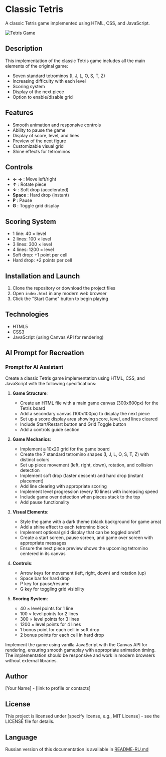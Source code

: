 # Classic Tetris

A classic Tetris game implemented using HTML, CSS, and JavaScript.

![Tetris Game](https://via.placeholder.com/600x400?text=Tetris+Game)

## Description

This implementation of the classic Tetris game includes all the main elements of the original game:
- Seven standard tetrominos (I, J, L, O, S, T, Z)
- Increasing difficulty with each level
- Scoring system
- Display of the next piece
- Option to enable/disable grid

## Features

- Smooth animation and responsive controls
- Ability to pause the game
- Display of score, level, and lines
- Preview of the next figure
- Customizable visual grid
- Shine effects for tetrominos

## Controls

- **← →** : Move left/right
- **↑** : Rotate piece
- **↓** : Soft drop (accelerated)
- **Space** : Hard drop (instant)
- **P** : Pause
- **G** : Toggle grid display

## Scoring System

- 1 line: 40 × level
- 2 lines: 100 × level
- 3 lines: 300 × level
- 4 lines: 1200 × level
- Soft drop: +1 point per cell
- Hard drop: +2 points per cell

## Installation and Launch

1. Clone the repository or download the project files
2. Open `index.html` in any modern web browser
3. Click the "Start Game" button to begin playing

## Technologies

- HTML5
- CSS3
- JavaScript (using Canvas API for rendering)

## AI Prompt for Recreation

### Prompt for AI Assistant

Create a classic Tetris game implementation using HTML, CSS, and JavaScript with the following specifications:

1. **Game Structure**:
   - Create an HTML file with a main game canvas (300x600px) for the Tetris board
   - Add a secondary canvas (100x100px) to display the next piece
   - Set up a score display area showing score, level, and lines cleared
   - Include Start/Restart button and Grid Toggle button
   - Add a controls guide section

2. **Game Mechanics**:
   - Implement a 10x20 grid for the game board
   - Create the 7 standard tetromino shapes (I, J, L, O, S, T, Z) with distinct colors
   - Set up piece movement (left, right, down), rotation, and collision detection
   - Implement soft drop (faster descent) and hard drop (instant placement)
   - Add line clearing with appropriate scoring
   - Implement level progression (every 10 lines) with increasing speed
   - Include game over detection when pieces stack to the top
   - Add pause functionality

3. **Visual Elements**:
   - Style the game with a dark theme (black background for game area)
   - Add a shine effect to each tetromino block
   - Implement optional grid display that can be toggled on/off
   - Create a start screen, pause screen, and game over screen with appropriate messages
   - Ensure the next piece preview shows the upcoming tetromino centered in its canvas

4. **Controls**:
   - Arrow keys for movement (left, right, down) and rotation (up)
   - Space bar for hard drop
   - P key for pause/resume
   - G key for toggling grid visibility

5. **Scoring System**:
   - 40 × level points for 1 line
   - 100 × level points for 2 lines
   - 300 × level points for 3 lines
   - 1200 × level points for 4 lines
   - 1 bonus point for each cell in soft drop
   - 2 bonus points for each cell in hard drop

Implement the game using vanilla JavaScript with the Canvas API for rendering, ensuring smooth gameplay with appropriate animation timing. The implementation should be responsive and work in modern browsers without external libraries.

## Author

[Your Name] - [link to profile or contacts]

## License

This project is licensed under [specify license, e.g., MIT License] - see the LICENSE file for details.

## Language

Russian version of this documentation is available in [README-RU.md](README-RU.md)